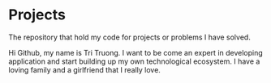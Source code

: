 # Projects
The repository that hold my code for projects or problems I have solved.

Hi Github, my name is Tri Truong.
I want to be come an expert in developing application and start building up my own technological ecosystem.
I have a loving family and a girlfriend that I really love.
